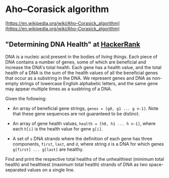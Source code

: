 Aho–Corasick algorithm
======================

[https://en.wikipedia.org/wiki/Aho–Corasick_algorithm](https://en.wikipedia.org/wiki/Aho–Corasick_algorithm)

"Determining DNA Health" at [HackerRank](https://www.hackerrank.com/challenges/determining-dna-health)
----------------------------------------

DNA is a nucleic acid present in the bodies of living things. Each piece of DNA contains a number of genes,
some of which are beneficial and increase the DNA's total health. Each gene has a health value,
and the total health of a DNA is the sum of the health values of all the beneficial genes that occur
as a substring in the DNA. We represent genes and DNA as non-empty strings of lowercase English alphabetic
letters, and the same gene may appear multiple times as a susbtring of a DNA.

Given the following:

* An array of beneficial gene strings, `genes = [g0, g1 ... g n-1]`.
  Note that these gene sequences are not guaranteed to be distinct.

* An array of gene health values, `health = [h0, h1 ... h n-1]`, 
  where each `h[i]` is the health value for gene `g[i]`.

* A set of `s` DNA strands where the definition of each gene has three components,
  `first`, `last`, and `d`, where string `d` is a DNA for which genes 
  `g[first] ... g[last]` are healthy.

Find and print the respective total healths of the unhealthiest (minimum total health)
and healthiest (maximum total health) strands of DNA as two space-separated values
on a single line.
